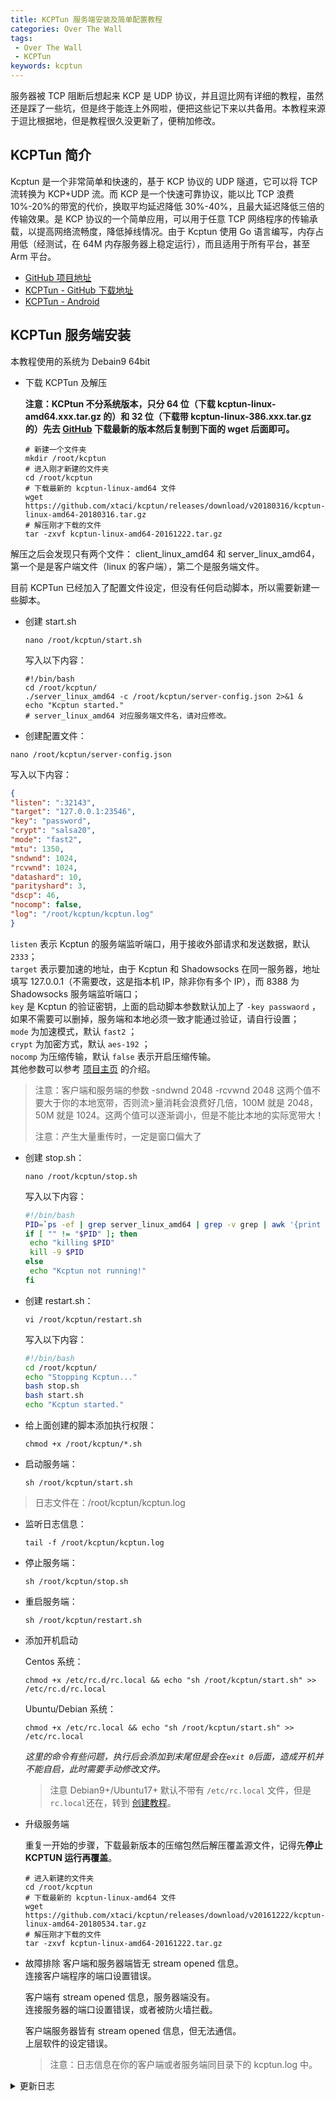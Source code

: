 ```yaml
---
title: KCPTun 服务端安装及简单配置教程
categories: Over The Wall
tags: 
 - Over The Wall
 - KCPTun
keywords: kcptun
---
```


服务器被 TCP 阻断后想起来 KCP 是 UDP 协议，并且逗比网有详细的教程，虽然还是踩了一些坑，但是终于能连上外网啦，便把这些记下来以共备用。本教程来源于逗比根据地，但是教程很久没更新了，便稍加修改。

<!-- more -->

## KCPTun 简介

Kcptun 是一个非常简单和快速的，基于 KCP 协议的 UDP 隧道，它可以将 TCP 流转换为 KCP+UDP 流。而 KCP 是一个快速可靠协议，能以比 TCP 浪费 10%-20%的带宽的代价，换取平均延迟降低 30%-40%，且最大延迟降低三倍的传输效果。是 KCP 协议的一个简单应用，可以用于任意 TCP 网络程序的传输承载，以提高网络流畅度，降低掉线情况。由于 Kcptun 使用 Go 语言编写，内存占用低（经测试，在 64M 内存服务器上稳定运行），而且适用于所有平台，甚至 Arm 平台。

- [GitHub 项目地址](https://github.com/xtaci/kcptun)
- [KCPTun - GitHub 下载地址](https://github.com/xtaci/kcptun/releases)
- [KCPTun - Android](https://github.com/shadowsocks/kcptun-android/releases)

## KCPTun 服务端安装

本教程使用的系统为 Debain9 64bit

- 下载 KCPTun 及解压

  **注意：KCPtun 不分系统版本，只分 64 位（下载 kcptun-linux-amd64.xxx.tar.gz 的）和 32 位（下载带 kcptun-linux-386.xxx.tar.gz 的）先去 [GitHub](https://github.com/xtaci/kcptun/releases) 下载最新的版本然后复制到下面的 wget 后面即可。**

  ```shell
  # 新建一个文件夹
  mkdir /root/kcptun
  # 进入刚才新建的文件夹
  cd /root/kcptun
  # 下载最新的 kcptun-linux-amd64 文件
  wget https://github.com/xtaci/kcptun/releases/download/v20180316/kcptun-linux-amd64-20180316.tar.gz
  # 解压刚才下载的文件
  tar -zxvf kcptun-linux-amd64-20161222.tar.gz
  ```

解压之后会发现只有两个文件： client_linux_amd64 和 server_linux_amd64，第一个是是客户端文件（linux 的客户端），第二个是服务端文件。

目前 KCPTun 已经加入了配置文件设定，但没有任何启动脚本，所以需要新建一些脚本。

- 创建 start.sh

  ```shell
  nano /root/kcptun/start.sh
  ```

  写入以下内容：

  ```shell
  #!/bin/bash
  cd /root/kcptun/
  ./server_linux_amd64 -c /root/kcptun/server-config.json 2>&1 &
  echo "Kcptun started."
  # server_linux_amd64 对应服务端文件名，请对应修改。
  ```

- 创建配置文件：

```shell
nano /root/kcptun/server-config.json
```

写入以下内容：

```json
{
"listen": ":32143",
"target": "127.0.0.1:23546",
"key": "password",
"crypt": "salsa20",
"mode": "fast2",
"mtu": 1350,
"sndwnd": 1024,
"rcvwnd": 1024,
"datashard": 10,
"parityshard": 3,
"dscp": 46,
"nocomp": false,
"log": "/root/kcptun/kcptun.log"
}
```

`listen` 表示 Kcptun 的服务端监听端口，用于接收外部请求和发送数据，默认 `2333`；  
 `target` 表示要加速的地址，由于 Kcptun 和 Shadowsocks 在同一服务器，地址填写 127.0.0.1（不需要改，这是指本机 IP，除非你有多个 IP），而 8388 为 Shadowsocks 服务端监听端口；  
 `key` 是 Kcptun 的验证密钥，上面的启动脚本参数默认加上了 `-key passwaord` ，如果不需要可以删掉，服务端和本地必须一致才能通过验证，请自行设置；  
 `mode` 为加速模式，默认 `fast2` ；  
 `crypt` 为加密方式，默认 `aes-192` ；  
 `nocomp` 为压缩传输，默认 `false` 表示开启压缩传输。  
 其他参数可以参考 [项目主页](https://github.com/xtaci/kcptun) 的介绍。

> 注意：客户端和服务端的参数 -sndwnd 2048 -rcvwnd 2048 这两个值不要大于你的本地宽带，否则流>量消耗会浪费好几倍，100M 就是 2048，50M 就是 1024。这两个值可以逐渐调小，但是不能比本地的实际宽带大！
>
> 注意：产生大量重传时，一定是窗口偏大了

- 创建 stop.sh：

  ```shell
  nano /root/kcptun/stop.sh
  ```

  写入以下内容：

  ```bash
  #!/bin/bash
  PID=`ps -ef | grep server_linux_amd64 | grep -v grep | awk '{print $2}'`
  if [ "" != "$PID" ]; then
   echo "killing $PID"
   kill -9 $PID
  else
   echo "Kcptun not running!"
  fi
  ```

- 创建 restart.sh：

  ```shell
  vi /root/kcptun/restart.sh
  ```

  写入以下内容：

  ```bash
  #!/bin/bash
  cd /root/kcptun/
  echo "Stopping Kcptun..."
  bash stop.sh
  bash start.sh
  echo "Kcptun started."
  ```

- 给上面创建的脚本添加执行权限：

  ```shell
  chmod +x /root/kcptun/*.sh
  ```

- 启动服务端：

  ```shell
  sh /root/kcptun/start.sh
  ```

> 日志文件在：/root/kcptun/kcptun.log

- 监听日志信息：

  ```shell
  tail -f /root/kcptun/kcptun.log
  ```

- 停止服务端：

  ```shell
  sh /root/kcptun/stop.sh
  ```

- 重启服务端：

  ```shell
  sh /root/kcptun/restart.sh
  ```

- 添加开机启动

  Centos 系统：

  ```shell
  chmod +x /etc/rc.d/rc.local && echo "sh /root/kcptun/start.sh" >> /etc/rc.d/rc.local
  ```

  Ubuntu/Debian 系统：

  ```shell
  chmod +x /etc/rc.local && echo "sh /root/kcptun/start.sh" >> /etc/rc.local
  ```

  *这里的命令有些问题，执行后会添加到末尾但是会在`exit 0`后面，造成开机并不能自启，此时需要手动修改文件。*

  >注意 Debian9+/Ubuntu17+ 默认不带有 `/etc/rc.local` 文件，但是`rc.local`还在，转到 [创建教程](https://moonbegonia.github.io/blog/linux/debian/2018/06/23/Debain9&Ubuntu17%E8%A7%A3%E5%86%B3%E5%BC%80%E6%9C%BA%E5%90%AF%E5%8A%A8%E9%97%AE%E9%A2%98/)。

- 升级服务端

  重复一开始的步骤，下载最新版本的压缩包然后解压覆盖源文件，记得先**停止 KCPTUN 运行再覆盖**。

  ```shell
  # 进入新建的文件夹
  cd /root/kcptun
  # 下载最新的 kcptun-linux-amd64 文件
  wget https://github.com/xtaci/kcptun/releases/download/v20161222/kcptun-linux-amd64-20180534.tar.gz
  # 解压刚才下载的文件
  tar -zxvf kcptun-linux-amd64-20161222.tar.gz
  ```

- 故障排除
  客户端和服务器端皆无 stream opened 信息。  
  连接客户端程序的端口设置错误。

  客户端有 stream opened 信息，服务器端没有。  
  连接服务器的端口设置错误，或者被防火墙拦截。

  客户端服务器皆有 stream opened 信息，但无法通信。  
  上层软件的设定错误。

  > 注意：日志信息在你的客户端或者服务端同目录下的 kcptun.log 中。

<details><summary>更新日志</summary>
2018-07-08：发现开机自启的问题，提出手动修改。
</details>